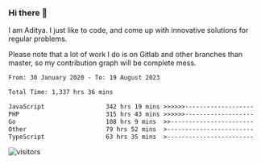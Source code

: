 ### Hi there 👋

I am Aditya. I just like to code, and come up with innovative solutions for regular problems.

Please note that a lot of work I do is on Gitlab and other branches than master, so my contribution graph will be complete mess.

<!--START_SECTION:waka-->

```txt
From: 30 January 2020 - To: 19 August 2023

Total Time: 1,337 hrs 36 mins

JavaScript                 342 hrs 19 mins >>>>>>-------------------   25.59 %
PHP                        315 hrs 43 mins >>>>>>-------------------   23.60 %
Go                         108 hrs 9 mins  >>-----------------------   08.09 %
Other                      79 hrs 52 mins  >------------------------   05.97 %
TypeScript                 63 hrs 35 mins  >------------------------   04.75 %
```

<!--END_SECTION:waka-->

![visitors](https://visitor-badge.glitch.me/badge?page_id=BrainBuzzer.visitor-badge&left_color=green&right_color=red)
